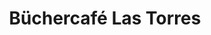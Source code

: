 ---
title: "Büchercafé Las Torres"
url: /muelheim-an-der-ruhr/buechercafe-las-torres/
shop: Bücher
---